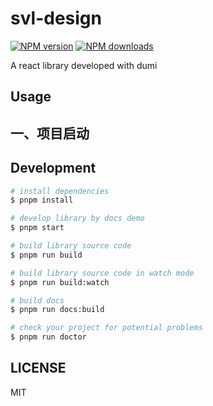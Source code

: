 # svl-design

[![NPM version](https://img.shields.io/npm/v/svl-design.svg?style=flat)](https://npmjs.org/package/svl-design)
[![NPM downloads](http://img.shields.io/npm/dm/svl-design.svg?style=flat)](https://npmjs.org/package/svl-design)

A react library developed with dumi

## Usage

## 一、项目启动

## Development

```bash
# install dependencies
$ pnpm install

# develop library by docs demo
$ pnpm start

# build library source code
$ pnpm run build

# build library source code in watch mode
$ pnpm run build:watch

# build docs
$ pnpm run docs:build

# check your project for potential problems
$ pnpm run doctor
```

## LICENSE

MIT
